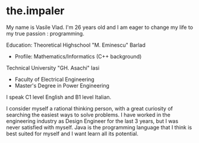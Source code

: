 # the.impaler

My name is Vasile Vlad. I'm 26 years old and I am eager to change my life to my true passion : programming.

Education:
Theoretical Highschool "M. Eminescu" Barlad
 -  Profile: Mathematics/Informatics (C++ background)
 
Technical University "GH. Asachi" Iasi
 -  Faculty of Electrical Engineering
 -  Master's Degree in Power Engineering
 
I speak C1 level English and B1 level Italian.

I consider myself a rational thinking person, with a great curiosity of searching the easiest ways to solve problems. I have worked in the engineering industry as Design Engineer for the last 3 years, but I was never satisfied with myself. Java is the programming language that I think is best suited for myself and I want learn all its potential.
